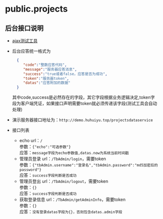# public.projects

## 后台接口说明

- [ajax测试工具](http://demo.ajaxtool.huhuiyu.top)
- 后台应答统一格式为

  ```json
    {
       "code":"整数应答代码",
       "message":"服务器应答消息",
       "success":"true或者false，应答是否为成功",
       "token":"服务器token",
       "datas":"应答附加的数据"
    }
  ```

  其中code,success是必然存在的字段，其它字段根据业务逻辑决定,token字段为客户端凭证，如果接口声明需要token就必须传递该字段(测试工具会自动处理)
  
- 演示服务器接口地址为：`http://demo.huhuiyu.top/projectsdataservice`
- 接口列表
  - echo url：`/`  
  参数：`{"echo":"可选参数"}`  
  应答：`message字段为echo参数值,datas.now为系统当前时间戳`  
  - 管理员登录 url：`/TbAdmin/login`，需要token  
  参数：`{"tbAdmin.username":"登录名","tbAdmin.password":"md5加密后的password"}`  
  应答：`success字段判断是否成功`  
  - 管理员登出 url：`/TbAdmin/logout`，需要token  
  参数：`{}`  
  应答：`success字段判断是否成功`  
  - 获取登录信息 url：`/TbAdmin/getAdminInfo`，需要token  
  参数：`{}`  
  应答：`没有登录datas字段为{}，否则包含datas.admin字段`  
